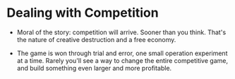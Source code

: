 # Dealing with Competition

-   Moral of the story: competition will arrive. Sooner than you think.
    That\'s the nature of creative destruction and a free economy.

-   The game is won through trial and error, one small operation
    experiment at a time. Rarely you'll see a way to change the entire
    competitive game, and build something even larger and more
    profitable.


